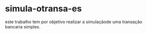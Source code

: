 # simula-otransa-es
este trabalho tem por objetivo realizar a simulaçãode uma transação bancaria simples.
